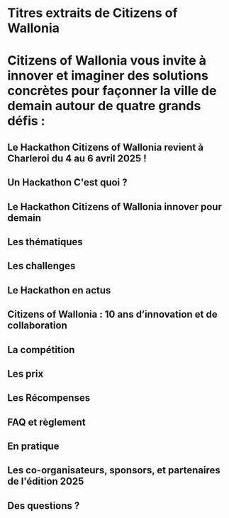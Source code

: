 # Titres extraits de Citizens of Wallonia

# Citizens of Wallonia vous invite à innover et imaginer des solutions concrètes pour façonner la ville de demain autour de quatre grands défis :

## Le Hackathon Citizens of Wallonia revient à Charleroi du 4 au 6 avril 2025 !

## Un Hackathon C'est quoi ?

## Le Hackathon Citizens of Wallonia innover pour demain

## Les thématiques

## Les challenges

## Le Hackathon en actus

## Citizens of Wallonia : 10 ans d’innovation et de collaboration

## La compétition

## Les prix

## Les Récompenses

## FAQ et règlement

## En pratique

## Les co-organisateurs, sponsors, et partenaires de l'édition 2025

## Des questions ?

